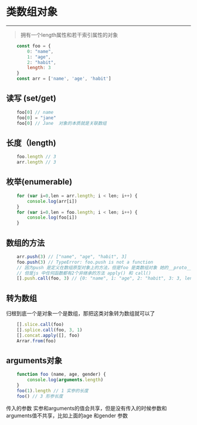 # 类数组对象

------

>拥有一个length属性和若干索引属性的对象

```js
    const foo = {
        0: "name",
        1: "age",
        2: "habit",
        length: 3
    }
    const arr = ['name', 'age', 'habit']
```

## 读写 (set/get)

```js
    foo[0] // name
    foo[0] = "jane"
    foo[0] // Jane  对象的本质就是关联数组
```

## 长度（length)

```js
    foo.length // 3
    arr.length // 3
```

## 枚举(enumerable)

```js
    for (var i=0,len = arr.length; i < len; i++) {
        console.log(arr[i])
    }
    for (var i=0,len = foo.length; i < len; i++) {
        console.log(foo[i])
    }
```

## 数组的方法

```js
    arr.push(3) // ["name", "age", "habit", 3]
    foo.push(3) // TypeError: foo.push is not a function
    // 因为push 是定义在数组原型对象上的方法，但是foo 是类数组对象 她的__proto__ 是Object而Object 上没有push 方法
    // 但是js 中任何函数都有2个非继承的方法 apply() 和 call()
    [].push.call(foo, 3) // {0: "name", 1: "age", 2: "habit", 3: 3, length: 4}
```

## 转为数组

归根到底一个是对象一个是数组，那把这类对象转为数组就可以了

```js
    [].slice.call(foo)
    [].splice.call(foo, 3, 1)
    [].concat.apply([], foo)
    Arrar.from(foo)
```

## arguments对象

```js
    function foo (name, age, gender) {
        console.log(arguments.length)
    }
    foo(1).length // 1 实参的长度
    foo() // 3 形参长度
```

传入的参数 实参和arguments的值会共享，但是没有传入的时候参数和arguments值不共享，比如上面的age 和gender 参数